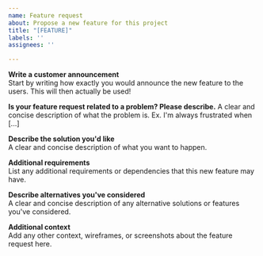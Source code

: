 ```yaml
---
name: Feature request
about: Propose a new feature for this project
title: "[FEATURE]"
labels: ''
assignees: ''

---
```


**Write a customer announcement**  
Start by writing how exactly you would announce the new feature to the users. This will then actually be used!  

**Is your feature request related to a problem? Please describe.**
A clear and concise description of what the problem is. Ex. I'm always frustrated when [...]  

**Describe the solution you'd like**  
A clear and concise description of what you want to happen.  

**Additional requirements**  
List any additional requirements or dependencies that this new feature may have.  

**Describe alternatives you've considered**  
A clear and concise description of any alternative solutions or features you've considered.  

**Additional context**  
Add any other context, wireframes, or screenshots about the feature request here.
